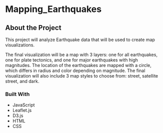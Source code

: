 # Mapping_Earthquakes

## About the Project

This project will analyze Earthquake data that will be used to create map visualizations.  

The final visualization will be a map with 3 layers: one for all earthquakes, one for plate tectonics, and one for major earthquakes with high magnitudes.  The location of the earthquakes are mapped with a circle, which differs in radius and color depending on magnitude.  The final visualization will also include 3 map styles to choose from: street, satellite street, and dark.

### Built With

- JavaScript
- Leaflet.js
- D3.js
- HTML
- CSS



